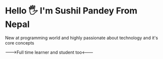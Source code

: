 <H1>Hello 🖐  I'm Sushil Pandey From Nepal </H1>

<p> New at programming world and highly passionate about technology and it's core concepts  </p>
<p> --->Full time learner and student too<---</p>

